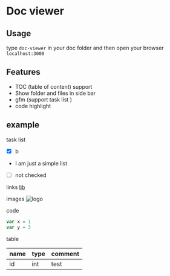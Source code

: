 # Doc viewer

## Usage

type `doc-viewer` in your doc folder and then open your browser `localhost:3000`

## Features

- TOC (table of content) support
- Show folder and files in side bar
- gfm (support task list )
- code highlight

## example

task list

- [x] b
- I am just a simple list
- [ ] not checked

links [lib](lib/README.md)

images ![logo](doc-viewer.PNG)

code

````javascript
var x = 1
var y = 3
````

table

| name | type | comment |
| ---- | ---- | ------- |
| id   | int  | test    |
